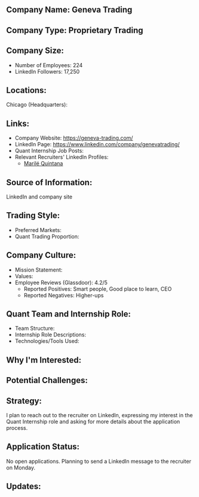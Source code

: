 ## Company Name: Geneva Trading

## Company Type: Proprietary Trading

## Company Size:
- Number of Employees: 224
- LinkedIn Followers: 17,250

## Locations:
Chicago (Headquarters): 

## Links:
- Company Website: https://geneva-trading.com/
- LinkedIn Page: https://www.linkedin.com/company/genevatrading/
- Quant Internship Job Posts: 
- Relevant Recruiters' LinkedIn Profiles:
  - [Marilé Quintana](https://www.linkedin.com/in/marilequintana/)

## Source of Information:
LinkedIn and company site

## Trading Style:
- Preferred Markets: 
- Quant Trading Proportion: 

## Company Culture:
- Mission Statement: 
- Values: 
- Employee Reviews (Glassdoor): 4.2/5
  - Reported Positives: Smart people, Good place to learn, CEO
  - Reported Negatives: Higher-ups

## Quant Team and Internship Role:
- Team Structure: 
- Internship Role Descriptions: 
- Technologies/Tools Used: 

## Why I'm Interested:

## Potential Challenges: 

## Strategy:
I plan to reach out to the recruiter on LinkedIn, expressing my interest in the Quant Internship role and asking for more details about the application process.

## Application Status:
No open applications. Planning to send a LinkedIn message to the recruiter on Monday.

## Updates:

